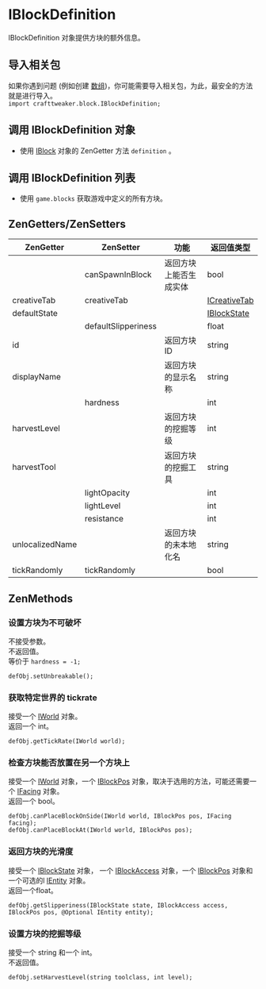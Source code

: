 # IBlockDefinition

IBlockDefinition 对象提供方块的额外信息。

## 导入相关包

如果你遇到问题 (例如创建 [数组](/AdvancedFunctions/Arrays_and_Loops/))，你可能需要导入相关包，为此，最安全的方法就是进行导入。  
`import crafttweaker.block.IBlockDefinition;`

## 调用 IBlockDefinition 对象

* 使用 [IBlock](/Vanilla/Blocks/IBlock/) 对象的 ZenGetter 方法 `definition` 。

## 调用 IBlockDefinition 列表

* 使用 `game.blocks` 获取游戏中定义的所有方块。

## ZenGetters/ZenSetters

| ZenGetter       | ZenSetter           | 功能          | 返回值类型                                               |
| --------------- | ------------------- | ----------- | --------------------------------------------------- |
|                 | canSpawnInBlock     | 返回方块上能否生成实体 | bool                                                |
| creativeTab     | creativeTab         |             | [ICreativeTab](/Vanilla/CreativeTabs/ICreativeTab/) |
| defaultState    |                     |             | [IBlockState](/Vanilla/Blocks/IBlockState/)         |
|                 | defaultSlipperiness |             | float                                               |
| id              |                     | 返回方块 ID     | string                                              |
| displayName     |                     | 返回方块的显示名称   | string                                              |
|                 | hardness            |             | int                                                 |
| harvestLevel    |                     | 返回方块的挖掘等级   | int                                                 |
| harvestTool     |                     | 返回方块的挖掘工具   | string                                              |
|                 | lightOpacity        |             | int                                                 |
|                 | lightLevel          |             | int                                                 |
|                 | resistance          |             | int                                                 |
| unlocalizedName |                     | 返回方块的未本地化名  | string                                              |
| tickRandomly    | tickRandomly        |             | bool                                                |

## ZenMethods

### 设置方块为不可破坏

不接受参数。  
不返回值。  
等价于 `hardness = -1;`

```zenscript
defObj.setUnbreakable();
```

### 获取特定世界的 tickrate

接受一个 [IWorld](/Vanilla/World/IWorld/) 对象。  
返回一个 int。

```zenscript
defObj.getTickRate(IWorld world);
```

### 检查方块能否放置在另一个方块上

接受一个 [IWorld](/Vanilla/World/IWorld/) 对象，一个 [IBlockPos](/Vanilla/World/IBlockPos/) 对象，取决于选用的方法，可能还需要一个 [IFacing](/Vanilla/World/IFacing/) 对象。  
返回一个 bool。

```zenscript
defObj.canPlaceBlockOnSide(IWorld world, IBlockPos pos, IFacing facing);
defObj.canPlaceBlockAt(IWorld world, IBlockPos pos);
```

### 返回方块的光滑度

接受一个 [IBlockState](/Vanilla/Blocks/IBlockState/) 对象， 一个 [IBlockAccess](/Vanilla/World/IBlockAccess/) 对象，一个 [IBlockPos](/Vanilla/World/IBlockPos/) 对象和一个可选的l [IEntity](/Vanilla/Entities/IEntity/) 对象。  
返回一个float。

```zenscript
defObj.getSlipperiness(IBlockState state, IBlockAccess access, IBlockPos pos, @Optional IEntity entity);
```

### 设置方块的挖掘等级

接受一个 string 和一个 int。  
不返回值。

```zenscript
defObj.setHarvestLevel(string toolclass, int level);
```
